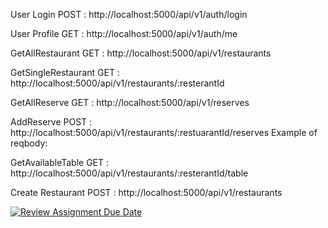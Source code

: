 User Login
POST : http://localhost:5000/api/v1/auth/login

User Profile
GET : http://localhost:5000/api/v1/auth/me

GetAllRestaurant
GET : http://localhost:5000/api/v1/restaurants

GetSingleRestaurant
GET : http://localhost:5000/api/v1/restaurants/:resterantId

GetAllReserve
GET : http://localhost:5000/api/v1/reserves

AddReserve
POST : http://localhost:5000/api/v1/restaurants/:restuarantId/reserves
Example of reqbody: 

GetAvailableTable
GET : http://localhost:5000/api/v1/restaurants/:resterantId/table

Create Restaurant
POST : http://localhost:5000/api/v1/restaurants



[![Review Assignment Due Date](https://classroom.github.com/assets/deadline-readme-button-24ddc0f5d75046c5622901739e7c5dd533143b0c8e959d652212380cedb1ea36.svg)](https://classroom.github.com/a/QFq_JnZB)
